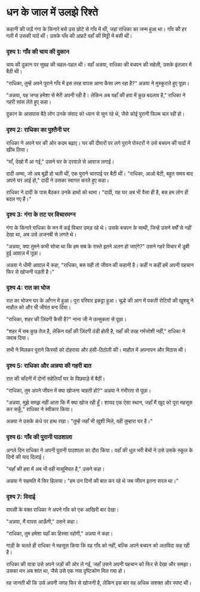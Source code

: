# धन के जाल में उलझे रिश्ते

कहानी की जड़ें गंगा के किनारे बसे उस छोटे से गाँव में थीं, जहां राधिका का जन्म हुआ था। गाँव की हर गली में उसकी यादें थीं। उसके पाँव की आहटें वहाँ की मिट्टी में बसी थीं। 

### दृश्य 1: गाँव की चाय की दुकान
चाय की दुकान पर सुबह की चहल-पहल थी। वहाँ अन्नया, राधिका की बचपन की सहेली, उसके इंतज़ार में बैठी थी।

"राधिका, तुम्हें अपने पुराने गाँव में इस तरह वापस आना कैसा लग रहा है?" अन्नया ने मुस्कुराते हुए पूछा।

"अन्नया, यह जगह हमेशा से मेरी अपनी रही है। लेकिन अब यहाँ की हवा में कुछ बदलाव है," राधिका ने गहरी सांस लेते हुए कहा।

दुकान के आसपास बैठे लोग उनके संवाद को ध्यान से सुन रहे थे, जैसे कोई पुरानी फिल्म चल रही हो।

### दृश्य 2: राधिका का पुश्तैनी घर
राधिका ने अपने घर की ओर कदम बढ़ाए। घर की दीवारों पर लगे पुराने पोस्टरों ने उसे बचपन की यादों में खींच लिया।

"माँ, देखो मैं आ गई," उसने घर के दरवाज़े से आवाज लगाई।

दादी अम्मा, जो अब बूढ़ी हो चली थीं, एक पुराने चारपाई पर बैठी थीं। "राधिका, आओ बेटी, बहुत समय बाद अपने घर आई हो," दादी ने उसका स्वागत करते हुए कहा।

राधिका ने दादी के पास बैठकर उनके हाथों को थामा। "दादी, यह घर अब भी वैसा ही है, बस हम लोग ही बदल गए हैं।"

### दृश्य 3: गंगा के तट पर विचारमग्न
गंगा के किनारे राधिका के मन में कई विचार उमड़ रहे थे। उसके बचपन के साथी, जिन्हें उसने वर्षों से नहीं देखा था, अब उसे अजनबी से लगते थे।

"अन्नया, क्या तुमने कभी सोचा था कि हम सब के रास्ते इतने अलग हो जाएंगे?" उसने गहरे विचार में डूबी हुई आवाज़ में पूछा।

अन्नया ने धीमी आवाज़ में कहा, "राधिका, बस यही तो जीवन की कहानी है। कहीं न कहीं हमें अपनी पहचान फिर से खोजनी पड़ती है।"

### दृश्य 4: रात का भोज
रात का भोजन घर के आँगन में हुआ। पूरा परिवार इकट्ठा हुआ। चूल्हे की आग में पकती रोटियों की खुशबू ने माहौल को और भी जीवंत बना दिया।

"राधिका, शहर की ज़िंदगी कैसी है?" नाना जी ने उत्सुकता से पूछा।

"शहर में सब कुछ तेज़ है, लेकिन वहाँ की ज़िंदगी ठंडी होती है, यहाँ की तरह गर्मजोशी नहीं," राधिका ने जवाब दिया।

सभी ने मिलकर पुराने किस्सों को दोहराया और हंसी-ठिठोली की। माहौल में अपनापन और मिठास थी।

### दृश्य 5: राधिका और अन्नया की गहरी बात
रात की चाँदनी में दोनों सहेलियाँ घर के पिछवाड़े में बैठीं।

"राधिका, तुम अपने जीवन में क्या खोजना चाहती हो?" अन्नया ने गंभीरता से पूछा।

"अन्नया, मुझे समझ नहीं आता कि मैं क्या खोज रही हूँ। शायद एक ऐसा स्थान, जहाँ मैं खुद को पूरा महसूस कर सकूँ," राधिका ने स्वीकार किया।

अन्नया ने उसके कंधे पर हाथ रखा। "तुम्हें जहाँ भी खुशी मिले, वही तुम्हारा घर है।"

### दृश्य 6: गाँव की पुरानी पाठशाला
अगले दिन राधिका ने अपनी पुरानी पाठशाला का दौरा किया। वहाँ की धूल भरी बेंचों ने उसे उसके स्कूल के दिनों की याद दिलाई।

"यहाँ की हवा में अब भी वही मासूमियत है," उसने कहा।

अन्नया ने सहमति में सिर हिलाया। "हम उन दिनों की बात कर रहे थे जब जीवन इतना सरल था।"

### दृश्य 7: विदाई
वापसी के वक्त राधिका ने अपने गाँव को एक आखिरी बार देखा।

"अन्नया, मैं वापस आऊँगी," उसने कहा।

"राधिका, तुम हमेशा यहाँ का हिस्सा रहोगी," अन्नया ने कहा।

गाड़ी के चलते ही राधिका ने महसूस किया कि वह गाँव को नहीं, बल्कि अपने बचपन को अलविदा कह रही है।

राधिका की यात्रा उसे अपने जड़ों की ओर ले गई, जहाँ उसने अपनी पहचान को फिर से देखा और समझा। उसका मन अब शांत था, जैसे उसे एक नया दृष्टिकोण मिल गया हो।

वह जानती थी कि उसे अपनी जगह फिर से खोजनी है, लेकिन इस बार वह अधिक सशक्त और स्पष्ट थी।